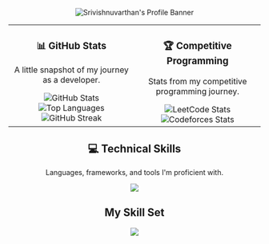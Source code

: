 <p align="center">
  <img src="https://github.com/user-attachments/assets/3890fa24-ae36-4a94-929c-a1e7a626da7a" alt="Srivishnuvarthan's Profile Banner" />
</p>

<table align="center" style="border:none; width:100%;">
  <tr style="border:none;">
    <td width="50%" valign="top" style="border:none;">
      <div align="center">
        <h3>📊 GitHub Stats</h3>
        <p>A little snapshot of my journey as a developer.</p>
        <img align="center" src="https://github-readme-stats.vercel.app/api?username=srivishnuvarthan-07&show_icons=true&locale=en&theme=tokyonight&hide_border=true&bg_color=00000000" alt="GitHub Stats" />
        <br>
        <img align="center" src="https://github-readme-stats.vercel.app/api/top-langs?username=srivishnuvarthan-07&layout=compact&locale=en&theme=tokyonight&hide_border=true&bg_color=00000000" alt="Top Languages" />
        <br>
        <img align="center" src="https://streak-stats.demolab.com/?user=srivishnuvarthan-07&theme=tokyonight&hide_border=true" alt="GitHub Streak" />
      </div>
    </td>
    <td width="50%" valign="top" style="border:none;">
      <div align="center">
        <h3>🏆 Competitive Programming</h3>
        <p>Stats from my competitive programming journey.</p>
        <img align="center" src="https://leetcard.jacoblin.cool/monster_14?theme=dark&font=Noto%20Sans%20JP" alt="LeetCode Stats" />
        <br>
        <img align="center" src="https://codeforces-readme-stats.vercel.app/api/card?username=sri_vishnu07&theme=dark" alt="Codeforces Stats"/>
      </div>
    </td>
  </tr>
</table>

<div align="center">
  <h2>💻 Technical Skills</h2>
  <p>Languages, frameworks, and tools I'm proficient with.</p>
  <a href="https://skillicons.dev">
    <img src="https://skillicons.dev/icons?i=cpp,java,python,javascript,html,css,mysql,postgresql,react,nodejs,spring,pandas,numpy,git,docker,aws,postman,vscode&perline=8" />
  </a>
</div>
<div align="center">
  <h2>My Skill Set</h2>
  <a href="https://skillicons.dev">
    <img src="https://skillicons.dev/icons?i=all&perline=15" />
  </a>
</div>
